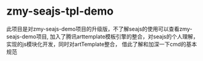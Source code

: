 # zmy-seajs-tpl-demo
此项目是对zmy-seajs-demo项目的升级版，不了解seajs的使用可以查看zmy-seajs-demo项目,
加入了腾讯arttemplate模板引擎的整合，对seajs的个人理解，实现的js模块化开发，同时对artTemplate整合，
借此了解和加深一下cmd的基本规范



